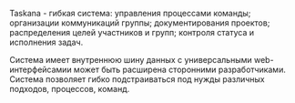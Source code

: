 Taskana - гибкая система:
  управления процессами команды;
  организации коммуникаций группы;
  документирования проектов;
  распределения целей участников и групп;
  контроля статуса и исполнения задач.

Система имеет внутреннюю шину данных с универсальными web-интерфейсамии может быть расширена сторонними разработчиками.
Система позволяет гибко подстраиваться под нужды различных подходов, процессов, команд.
